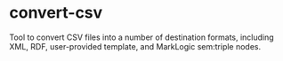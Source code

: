 # convert-csv
Tool to convert CSV files into a number of destination formats, including XML, RDF, user-provided template, and MarkLogic sem:triple nodes.
